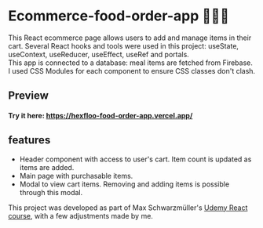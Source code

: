 # Ecommerce-food-order-app :shopping_cart::bento::motor_scooter:

This React ecommerce page allows users to add and manage items in their cart. Several React hooks and tools were used in this project: useState, useContext, useReducer, useEffect, useRef and portals. <br />
This app is connected to a database: meal items are fetched from Firebase. <br />
I used CSS Modules for each component to ensure CSS classes don't clash.

## Preview

#### Try it here: https://hexfloo-food-order-app.vercel.app/

## features

- Header component with access to user's cart. Item count is updated as items are added.
- Main page with purchasable items.
- Modal to view cart items. Removing and adding items is possible through this modal.

This project was developed as part of Max Schwarzmüller's [Udemy React course](https://www.udemy.com/course/react-the-complete-guide-incl-redux/), with a few adjustments made by me.
